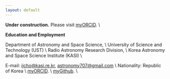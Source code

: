 ```yaml
---
layout: default
---
```


**Under construction.** Please visit [myORCID](https://orcid.org/0000-0001-6083-7521). \\

**Education and Employment**

Department of Astronomy and Space Science, \\
University of Science and Technology (UST) \\
Radio Astronomy Research Division, \\
Korea Astronomy and Space Science Institute (KASI) \\

E-mail: ijcho@kasi.re.kr, astronomy707@gmail.com \\
Nationality: Republic of Korea \\
[myORCID](https://orcid.org/0000-0001-6083-7521). \\ 
[myGithub](https://github.com/iljecho). \\


<!--
You can use HTML elements in Markdown, such as the comment element, and they won't be affected by a markdown parser. However, if you create an HTML element in your markdown file, you cannot use markdown syntax within that element's contents.
-->
